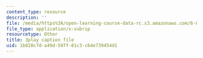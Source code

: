```yaml
---
content_type: resource
description: ''
file: /media/https%3A/open-learning-course-data-rc.s3.amazonaws.com/8-851-effective-field-theory-spring-2013/1b828c7da49d597f81c3c64e739454d1_zqOoSBbcack.vtt
file_type: application/x-subrip
resourcetype: Other
title: 3play caption file
uid: 1b828c7d-a49d-597f-81c3-c64e739454d1
---
```

